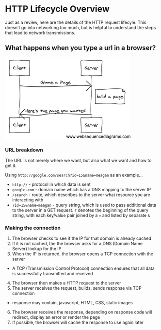 # HTTP Lifecycle Overview

Just as a review, here are the details of the HTTP request lifecyle. This doesn't go into networking too much, but is helpful to understand the steps that lead to network transmissions.

## What happens when you type a url in a browser?

![](/images/http-sequence.png)

### URL breakdown

The URL is not merely where we want, but also what we want and how to get it.

Using `http://google.com/search?id=15&name=meagan` as an example...

* `http://` - protocol in which data is sent
* `google.com` - domain name which has a DNS mapping to the server IP
* `/search` - route, which describes to the server what resource you are interacting with
* `?id=15&name=meagan` - query string, which is used to pass additional data to the server in a GET request. `?` denotes the beginning of the query string, with each key/value pair joined by a `=` and listed by separate `&`

### Making the connection

1. The browser checks to see if the IP for that domain is already cached
2. If it is not cached, the the browser asks for a DNS (Domain Name Server) lookup for the IP
3. When the IP is returned, the browser opens a TCP connection with the server
 * A TCP (Transmission Control Protocol) connection ensures that all data is successfully transmitted and received
4. The browser then makes a HTTP request to the server
5. The server receives the request, builds, sends response via TCP connection
  * response may contain, javascript, HTML, CSS, static images
6. The browser receives the response, depending on response code will redirect, display an error or render the page
7. If possible, the browser will cache the response to use again later
